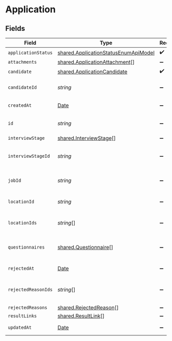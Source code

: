 # Application


## Fields

| Field                                                                                               | Type                                                                                                | Required                                                                                            | Description                                                                                         | Example                                                                                             |
| --------------------------------------------------------------------------------------------------- | --------------------------------------------------------------------------------------------------- | --------------------------------------------------------------------------------------------------- | --------------------------------------------------------------------------------------------------- | --------------------------------------------------------------------------------------------------- |
| `applicationStatus`                                                                                 | [shared.ApplicationStatusEnumApiModel](../../../sdk/models/shared/applicationstatusenumapimodel.md) | :heavy_check_mark:                                                                                  | N/A                                                                                                 |                                                                                                     |
| `attachments`                                                                                       | [shared.ApplicationAttachment](../../../sdk/models/shared/applicationattachment.md)[]               | :heavy_minus_sign:                                                                                  | N/A                                                                                                 |                                                                                                     |
| `candidate`                                                                                         | [shared.ApplicationCandidate](../../../sdk/models/shared/applicationcandidate.md)                   | :heavy_check_mark:                                                                                  | N/A                                                                                                 |                                                                                                     |
| `candidateId`                                                                                       | *string*                                                                                            | :heavy_minus_sign:                                                                                  | Unique identifier of the candidate                                                                  | e3cb75bf-aa84-466e-a6c1-b8322b257a48                                                                |
| `createdAt`                                                                                         | [Date](https://developer.mozilla.org/en-US/docs/Web/JavaScript/Reference/Global_Objects/Date)       | :heavy_minus_sign:                                                                                  | Date of creation                                                                                    | 2021-01-01T01:01:01.000Z                                                                            |
| `id`                                                                                                | *string*                                                                                            | :heavy_minus_sign:                                                                                  | Unique identifier of the application                                                                | e9ed20fd-d45f-4aad-8a00-a19bfba0083e                                                                |
| `interviewStage`                                                                                    | [shared.InterviewStage](../../../sdk/models/shared/interviewstage.md)[]                             | :heavy_minus_sign:                                                                                  | N/A                                                                                                 |                                                                                                     |
| `interviewStageId`                                                                                  | *string*                                                                                            | :heavy_minus_sign:                                                                                  | Unique identifier of the interview stage                                                            | 18bcbb1b-3cbc-4198-a999-460861d19480                                                                |
| `jobId`                                                                                             | *string*                                                                                            | :heavy_minus_sign:                                                                                  | Unique identifier of the job                                                                        | 4071538b-3cac-4fbf-ac76-f78ed250ffdd                                                                |
| `locationId`                                                                                        | *string*                                                                                            | :heavy_minus_sign:                                                                                  | Unique identifier of the location                                                                   | dd8d41d1-5eb8-4408-9c87-9ba44604eae4                                                                |
| `locationIds`                                                                                       | *string*[]                                                                                          | :heavy_minus_sign:                                                                                  | Unique identifiers of the locations                                                                 | ["dd8d41d1-5eb8-4408-9c87-9ba44604eae4"]                                                            |
| `questionnaires`                                                                                    | [shared.Questionnaire](../../../sdk/models/shared/questionnaire.md)[]                               | :heavy_minus_sign:                                                                                  | Questionnaires associated with the application                                                      | {"id":"right_to_work","answers":[{"id":"answer1","type":"text","values":["Yes"]}]}                  |
| `rejectedAt`                                                                                        | [Date](https://developer.mozilla.org/en-US/docs/Web/JavaScript/Reference/Global_Objects/Date)       | :heavy_minus_sign:                                                                                  | Date of rejection                                                                                   | 2021-01-01T01:01:01.000Z                                                                            |
| `rejectedReasonIds`                                                                                 | *string*[]                                                                                          | :heavy_minus_sign:                                                                                  | Unique identifiers of the rejection reasons                                                         | ["f223d7f6-908b-48f0-9237-b201c307f609"]                                                            |
| `rejectedReasons`                                                                                   | [shared.RejectedReason](../../../sdk/models/shared/rejectedreason.md)[]                             | :heavy_minus_sign:                                                                                  | N/A                                                                                                 |                                                                                                     |
| `resultLinks`                                                                                       | [shared.ResultLink](../../../sdk/models/shared/resultlink.md)[]                                     | :heavy_minus_sign:                                                                                  | N/A                                                                                                 |                                                                                                     |
| `updatedAt`                                                                                         | [Date](https://developer.mozilla.org/en-US/docs/Web/JavaScript/Reference/Global_Objects/Date)       | :heavy_minus_sign:                                                                                  | Date of last update                                                                                 | 2021-01-01T01:01:01.000Z                                                                            |